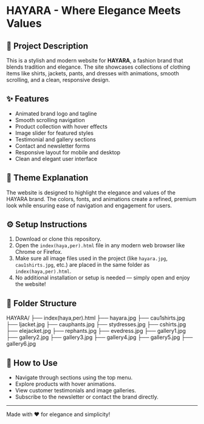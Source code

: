 # HAYARA - Where Elegance Meets Values

## 📖 Project Description
This is a stylish and modern website for **HAYARA**, a fashion brand that blends tradition and elegance. The site showcases collections of clothing items like shirts, jackets, pants, and dresses with animations, smooth scrolling, and a clean, responsive design.

## ✨ Features
- Animated brand logo and tagline
- Smooth scrolling navigation
- Product collection with hover effects
- Image slider for featured styles
- Testimonial and gallery sections
- Contact and newsletter forms
- Responsive layout for mobile and desktop
- Clean and elegant user interface

## 🎨 Theme Explanation
The website is designed to highlight the elegance and values of the HAYARA brand. The colors, fonts, and animations create a refined, premium look while ensuring ease of navigation and engagement for users.

## ⚙️ Setup Instructions
1. Download or clone this repository.
2. Open the `index(haya,per).html` file in any modern web browser like Chrome or Firefox.
3. Make sure all image files used in the project (like `hayara.jpg`, `cau1shirts.jpg`, etc.) are placed in the same folder as `index(haya,per).html`.
4. No additional installation or setup is needed — simply open and enjoy the website!

## 📂 Folder Structure
HAYARA/
├── index(haya,per).html
├── hayara.jpg
├── cau1shirts.jpg
├── ljacket.jpg
├── cauphants.jpg
├── stydresses.jpg
├── cshirts.jpg
├── elejacket.jpg
├── rephants.jpg
├── evedress.jpg
├── gallery1.jpg
├── gallery2.jpg
├── gallery3.jpg
├── gallery4.jpg
├── gallery5.jpg
├── gallery6.jpg

## 🚀 How to Use
- Navigate through sections using the top menu.
- Explore products with hover animations.
- View customer testimonials and image galleries.
- Subscribe to the newsletter or contact the brand directly.

---

Made with ❤️ for elegance and simplicity!
